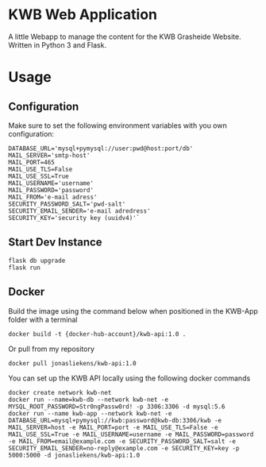 # KWB Web Application

A little Webapp to manage the content for the KWB Grasheide Website. Written in Python 3 and Flask.

# Usage
## Configuration

Make sure to set the following environment variables with you own configuration:

```
DATABASE_URL='mysql+pymysql://user:pwd@host:port/db'
MAIL_SERVER='smtp-host'
MAIL_PORT=465
MAIL_USE_TLS=False
MAIL_USE_SSL=True
MAIL_USERNAME='username'
MAIL_PASSWORD='password'
MAIL_FROM='e-mail adress'
SECURITY_PASSWORD_SALT='pwd-salt'
SECURITY_EMAIL_SENDER='e-mail adredress'
SECURITY_KEY='security key (uuidv4)'`
```

## Start Dev Instance 

```
flask db upgrade
flask run
```

## Docker

Build the image using the command below when positioned in the KWB-App folder with a terminal
```
docker build -t {docker-hub-account}/kwb-api:1.0 .
```
Or pull from my repository
```
docker pull jonasliekens/kwb-api:1.0
```

You can set up the KWB API locally using the following docker commands

```
docker create network kwb-net
docker run --name=kwb-db --network kwb-net -e MYSQL_ROOT_PASSWORD=Str0ngPassw0rd! -p 3306:3306 -d mysql:5.6
docker run --name kwb-app --network kwb-net -e DATABASE_URL=mysql+pymysql://kwb:password@kwb-db:3306/kwb -e MAIL_SERVER=host -e MAIL_PORT=port -e MAIL_USE_TLS=False -e MAIL_USE_SSL=True -e MAIL_USERNAME=username -e MAIL_PASSWORD=password -e MAIL_FROM=email@example.com -e SECURITY_PASSWORD_SALT=salt -e SECURITY_EMAIL_SENDER=no-reply@example.com -e SECURITY_KEY=key -p 5000:5000 -d jonasliekens/kwb-api:1.0
```